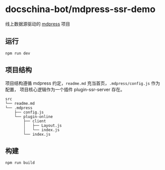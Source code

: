 # docschina-bot/mdpress-ssr-demo

线上数据源驱动的 [mdpress](https://docschina.github.io/mdpress/zh/) 项目

## 运行
`npm run dev`

## 项目结构
项目结构遵循 mdpress 约定，`readme.md` 充当首页，`.mdpress/config.js` 作为配置，
项目核心逻辑作为一个插件 plugin-ssr-server 存在。

```
src
└── readme.md
└── .mdpress
    ├── config.js
    └── plugin-online
        ├── client
        │   ├── Layout.js
        │   └── index.js
        └── index.js
```

## 构建
`npm run build`